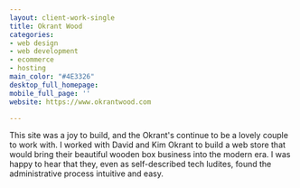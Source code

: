 ```yaml
---
layout: client-work-single
title: Okrant Wood
categories:
- web design
- web development
- ecommerce
- hosting
main_color: "#4E3326"
desktop_full_homepage: 
mobile_full_page: ''
website: https://www.okrantwood.com

---
```

This site was a joy to build, and the Okrant's continue to be a lovely couple to work with. I worked with David and Kim Okrant to build a web store that would bring their beautiful wooden box business into the modern era. I was happy to hear that they, even as self-described tech ludites, found the administrative process intuitive and easy.